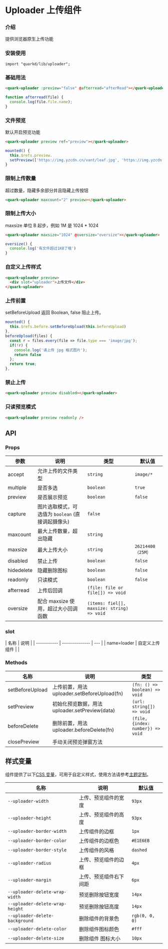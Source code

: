 # Uploader 上传组件

### 介绍

提供浏览器原生上传功能

### 安装使用

```tsx
import "quarkd/lib/uploader";
```

### 基础用法

```html
<quark-uploader :preview="false" @afterread="afterRead"></quark-uploader>
```

```js
function afterread(file) {
  console.log(file.file.name);
}
```

### 文件预览

默认开启预览功能

```html
<quark-uploader preview ref="preview"></quark-uploader>
```

```js
mounted() {
  this.$refs.preview.
  setPreview(['https://img.yzcdn.cn/vant/leaf.jpg', 'https://img.yzcdn.cn/vant/leaf.jpg');
}
```

### 限制上传数量

超过数量，隐藏多余部分并且隐藏上传按钮

```html
<quark-uploader maxcount="2" preview></quark-uploader>
```

### 限制上传大小

maxsize 单位 B 起步，例如 1M 是 1024 \* 1024

```html
<quark-uploader maxsize="1024" @oversize="oversize"></quark-uploader>
```

```js
oversize() {
  console.log('有文件超过1KB了哦')
}
```

### 自定义上传样式

```html
<quark-uploader preview>
  <div slot="uploader">上传文件</div>
</quark-uploader>
```

### 上传前置

setBeforeUpload 返回 Boolean, false 阻止上传。

```js
mounted() {
  this.$refs.before.setBeforeUpload(this.beforeUpload)
},
beforeUpload(files) {
  const r = files.every(file => file.type === 'image/jpg');
  if(!r) {
    console.log('请上传 jpg 格式图片');
    return false
  };
  return true;
},
```

### 禁止上传

```html
<quark-uploader preview disabled></quark-uploader>
```

### 只读预览模式

```html
<quark-uploader preview readonly />
```

## API

### Props

| 参数       | 说明                                              | 类型                                     | 默认值             |
| ---------- | ------------------------------------------------- | ---------------------------------------- | ------------------ |
| accept     | 允许上传的文件类型                                | `string`                                | `image/*`          |
| multiple   | 是否多选                                          | `boolean`                               | `true`             |
| preview    | 是否展示预览                                      | `boolean`                                | `false`            |
| capture    | 图片选取模式，可选值为 `boolean` (直接调起摄像头) | `false`                                  |
| maxcount   | 最大上传数量，超出隐藏                            | `string`                                |
| maxsize    | 最大上传大小                                      | `string`                                | `26214400 （25M）` |
| disabled   | 禁止上传                                          | `boolean`                               | `false`            |
| hidedelete | 隐藏删除图标                                      | `boolean`                                | `false`            |
| readonly   | 只读模式                                          | `boolean`                                | `false`            |
| afterread  | 上传后回调                                        | `(file: file or file[]) => void`         |                    |
| oversize   | 配合 maxsize 使用，超过大小回调函数               | `(items: fiel[], maxsize: string) => void` |                    |

### slot

| 名称        | 说明           |
| ----------- | -------------- | --- |
| name=loader | 自定义上传组件 |     |

### Methods

| 名称            | 说明                                           | 类型                              |
| --------------- | ---------------------------------------------- | --------------------------------- |
| setBeforeUpload | 上传前置，用法 uploader.setBeforeUpload(fn)    | `(fn: () => boolean) => void`     |
| setPreview      | 初始化预览数据，用法 uploader.setPreview(data) | `(url: string[]) => void`         |
| beforeDelete    | 删除前置，用法 uploader.beforeDelete(fn)       | `(file, {index: number}) => void` |
| closePreview    | 手动关闭预览弹窗方法                           |                                   |

## 样式变量

组件提供了以下[CSS 变量](https://developer.mozilla.org/zh-CN/docs/Web/CSS/Using_CSS_custom_properties)，可用于自定义样式，使用方法请参考[主题定制](#/zh-CN/guide/theme)。

| 名称                            | 说明                   | 默认值         |
| ------------------------------- | ---------------------- | -------------- |
| `--uploader-width`              | 上传、预览组件的宽度   | `93px`         |
| `--uploader-height`             | 上传、预览组件的高度   | `93px`         |
| `--uploader-border-width`       | 上传组件的边框         | `1px`          |
| `--uploader-border-color`       | 上传组件的边框色       | `#E1E6EB`      |
| `--uploader-border-style`       | 上传组件的风格         | `dashed`       |
| `--uploader-radius`             | 上传、预览组件的边框   | `4px`          |
| `--uploader-margin`             | 上传、预览组件右下间距 | `6px`          |
| `--uploader-delete-wrap-width`  | 预览删除按钮宽度       | `14px`        |
| `--uploader-delete-wrap-height` | 预览删除按钮高度       | `14px`         |
| `--uploader-delete-background`  | 删除组件的背景色       | `rgb(0, 0, 0)` |
| `--uploader-delete-color`       | 删除组件图标颜色       | `#fff`         |
| `--uploader-delete-size`        | 删除组件 图标大小      | `10px`         |
